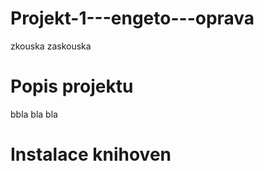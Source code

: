 # Projekt-1---engeto---oprava
zkouska zaskouska


# Popis projektu 
bbla bla bla

# Instalace knihoven
